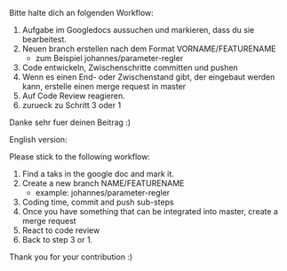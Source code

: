 Bitte halte dich an folgenden Workflow:

1. Aufgabe im Googledocs aussuchen und markieren, dass du sie bearbeitest.
2. Neuen branch erstellen nach dem Format VORNAME/FEATURENAME
    - zum Beispiel johannes/parameter-regler
3. Code entwickeln, Zwischenschritte committen und pushen
4. Wenn es einen End- oder Zwischenstand gibt, der eingebaut werden kann, erstelle einen merge request in master
5. Auf Code Review reagieren.
6. zurueck zu Schritt 3 oder 1

Danke sehr fuer deinen Beitrag :)

English version:

Please stick to the following workflow:

1. Find a taks in the google doc and mark it.
2. Create a new branch NAME/FEATURENAME
    - example: johannes/parameter-regler
3. Coding time, commit and push sub-steps
4. Once you have something that can be integrated into master, create a merge request
5. React to code review
6. Back to step 3 or 1.

Thank you for your contribution :)
